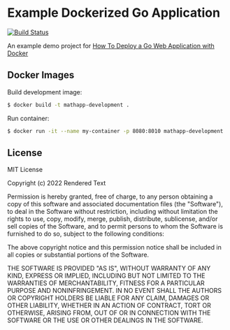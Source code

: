 # Example Dockerized Go Application

[![Build Status](https://semaphore-demos.semaphoreci.com/badges/golang-mathapp/branches/main.svg?key=3c5ab555-0c9b-44df-806e-cacc1b5b416b)](https://semaphore-demos.semaphoreci.com/projects/golang-mathapp)

An example demo project for [How To Deploy a Go Web Application with Docker](https://semaphoreci.com/community/tutorials/how-to-deploy-a-go-web-application-with-docker)

## Docker Images

Build development image:

```bash
$ docker build -t mathapp-development .
```

Run container:

```bash
$ docker run -it --name my-container -p 8080:8010 mathapp-development
```

## License

MIT License

Copyright (c) 2022 Rendered Text

Permission is hereby granted, free of charge, to any person obtaining a copy
of this software and associated documentation files (the "Software"), to deal
in the Software without restriction, including without limitation the rights
to use, copy, modify, merge, publish, distribute, sublicense, and/or sell
copies of the Software, and to permit persons to whom the Software is
furnished to do so, subject to the following conditions:

The above copyright notice and this permission notice shall be included in all
copies or substantial portions of the Software.

THE SOFTWARE IS PROVIDED "AS IS", WITHOUT WARRANTY OF ANY KIND, EXPRESS OR
IMPLIED, INCLUDING BUT NOT LIMITED TO THE WARRANTIES OF MERCHANTABILITY,
FITNESS FOR A PARTICULAR PURPOSE AND NONINFRINGEMENT. IN NO EVENT SHALL THE
AUTHORS OR COPYRIGHT HOLDERS BE LIABLE FOR ANY CLAIM, DAMAGES OR OTHER
LIABILITY, WHETHER IN AN ACTION OF CONTRACT, TORT OR OTHERWISE, ARISING FROM,
OUT OF OR IN CONNECTION WITH THE SOFTWARE OR THE USE OR OTHER DEALINGS IN THE
SOFTWARE.


